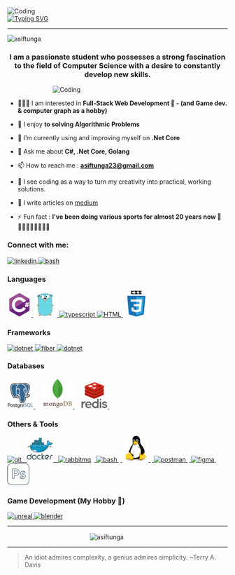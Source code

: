 <!-- ![MasterHead](https://d2r55xnwy6nx47.cloudfront.net/uploads/2019/07/Boolean-Sensitivity_2880x1620_Lede.gif) -->
<img align="center" alt="Coding" width="1000" src="https://d2r55xnwy6nx47.cloudfront.net/uploads/2019/07/Boolean-Sensitivity_2880x1620_Lede.gif">
<br>
<a href="https://git.io/typing-svg"><img src="https://readme-typing-svg.herokuapp.com?font=Fira+Code&size=60&duration=1500&pause=2000&color=FFFFFF&center=true&width=2000&height=100&lines=Hi+%F0%9F%91%8B%2C+I'm+Tunga;I+love+CS+and+being+a+part+of+it.+%F0%9F%92%96+" alt="Typing SVG" /></a>
<hr>
<p align="left"> <img src="https://komarev.com/ghpvc/?username=asiftunga&label=Profile%20views&color=0e75b6&style=flat" alt="asiftunga" /> </p>


<h3 align="center">I am a passionate student who possesses a strong fascination to the field of Computer Science with a desire to constantly develop new skills.</h3>
<img align="right" alt="Coding" width="400" src="https://s2.gifyu.com/images/ezgif-1-880e04fa50.gif">
<br>

- 👨🏻‍💻 I am interested in **Full-Stack Web Development 💖 - (and Game dev. & computer graph as a hobby)**

- 🔭 I enjoy **to solving Algorithmic Problems**

- 🌱 I’m currently using and improving myself on **.Net Core**

- 💬 Ask me about **C#, .Net Core, Golang**

- 📫 How to reach me : **asiftunga23@gmail.com**

- 🧠 I see coding as a way to turn my creativity into practical, working solutions.

- 📝 I write articles on [medium](https://medium.com/@asiftunga)

- ⚡ Fun fact : **I've been doing various sports for almost 20 years now 🥊🏊🏻‍♂️💪🏻🤸🏻‍♂️**

<h3 align="left">Connect with me:</h3>
<a href="https://www.linkedin.com/in/asif-tunga-mubarek-3763b4208/" target="_blank" rel="noreferrer"> <img src="https://raw.githubusercontent.com/rahuldkjain/github-profile-readme-generator/master/src/images/icons/Social/linked-in-alt.svg" alt="linkedin" width="40" height="40" align="center"/> </a><a href="https://asiftunga.me//" target="_blank" rel="noreferrer"> <img src="https://upload.wikimedia.org/wikipedia/commons/thumb/1/11/World_Globe_Flat_Icon_Vector.svg/1200px-World_Globe_Flat_Icon_Vector.svg.png" alt="bash" width="70" height="70" align="center"/> </a>

<h3 align="left">Languages</h3>
<p><a href="https://www.w3schools.com/cs/" target="_blank" rel="noreferrer"> <img src="https://raw.githubusercontent.com/devicons/devicon/master/icons/csharp/csharp-original.svg" alt="csharp" width="55" height="55"/> </a> <a href="https://golang.org" target="_blank" rel="noreferrer"> <img src="https://raw.githubusercontent.com/devicons/devicon/master/icons/go/go-original.svg" alt="go" width="55" height="55"/> </a><a href="https://www.typescriptlang.org/" target="_blank" rel="noreferrer"> <img src="https://upload.wikimedia.org/wikipedia/commons/4/4c/Typescript_logo_2020.svg" alt="typescript" width="50" height="50"/> </a><a href="https://en.wikipedia.org/wiki/HTML/" target="_blank" rel="noreferrer"> <img src="https://upload.wikimedia.org/wikipedia/commons/thumb/6/61/HTML5_logo_and_wordmark.svg/2048px-HTML5_logo_and_wordmark.svg.png" alt="HTML" width="60" height="60"/> </a><a href="https://www.w3schools.com/css/" target="_blank" rel="noreferrer"> <img src="https://raw.githubusercontent.com/devicons/devicon/master/icons/css3/css3-original-wordmark.svg" alt="css3" width="60" height="60"/> </a></p>

<h3 align="left">Frameworks</h3>
<p align="left">  <a href="https://dotnet.microsoft.com/" target="_blank" rel="noreferrer"> <img src="https://upload.wikimedia.org/wikipedia/commons/thumb/e/ee/.NET_Core_Logo.svg/2048px-.NET_Core_Logo.svg.png" alt="dotnet" width="60" height="60"/> </a> <a href="https://gofiber.io/" target="_blank" rel="noreferrer"> <img src="https://raw.githubusercontent.com/gofiber/docs/master/static/img/logo.svg" alt="fiber" width="110" height="80"/> </a><a href="https://vuejs.org/" target="_blank" rel="noreferrer"> <img src="https://upload.wikimedia.org/wikipedia/commons/9/95/Vue.js_Logo_2.svg" alt="dotnet" width="50" height="50"/> </a></a></p>

<!-- <h3 align="left">Databases</h3>
<p><a href="https://www.postgresql.org" target="_blank" rel="noreferrer"> <img src="https://raw.githubusercontent.com/devicons/devicon/master/icons/postgresql/postgresql-original-wordmark.svg" alt="postgresql" width="60" height="60"/> </a><a href="https://www.mongodb.com/" target="_blank" rel="noreferrer"> <img src="https://raw.githubusercontent.com/devicons/devicon/master/icons/mongodb/mongodb-original-wordmark.svg" alt="mongodb" width="70" height="70"/> </a><a href="https://redis.io" target="_blank" rel="noreferrer"> <img src="https://raw.githubusercontent.com/devicons/devicon/master/icons/redis/redis-original-wordmark.svg" alt="redis" width="60" height="60"/> </a><a href="https://www.microsoft.com/en-us/sql-server" target="_blank" rel="noreferrer"> <img src="https://www.svgrepo.com/show/303229/microsoft-sql-server-logo.svg" alt="mssql" width="60" height="60"/> </a> <a href="https://tailwindcss.com/" target="_blank" rel="noreferrer"> <img src="https://www.vectorlogo.zone/logos/tailwindcss/tailwindcss-icon.svg" alt="tailwind" width="60" height="60"/> </a></p> -->

<h3 align="left">Databases</h3>
<p>
  <a href="https://www.postgresql.org" target="_blank" rel="noreferrer">
    <img src="https://raw.githubusercontent.com/devicons/devicon/master/icons/postgresql/postgresql-original-wordmark.svg" alt="postgresql" width="60" height="60"/>
  </a>&nbsp;&nbsp;&nbsp;
  <a href="https://www.mongodb.com/" target="_blank" rel="noreferrer">
    <img src="https://raw.githubusercontent.com/devicons/devicon/master/icons/mongodb/mongodb-original-wordmark.svg" alt="mongodb" width="70" height="70"/>
  </a>&nbsp;&nbsp;&nbsp;
  <a href="https://redis.io" target="_blank" rel="noreferrer">
    <img src="https://raw.githubusercontent.com/devicons/devicon/master/icons/redis/redis-original-wordmark.svg" alt="redis" width="60" height="60"/>
  </a>&nbsp;&nbsp;&nbsp;
</p> 

<h3 align="left">Others & Tools</h3>
<p><a href="https://git-scm.com/" target="_blank" rel="noreferrer"> <img src="https://www.vectorlogo.zone/logos/git-scm/git-scm-icon.svg" alt="git" width="60" height="60"/>&nbsp;&nbsp;<a href="https://www.docker.com/" target="_blank" rel="noreferrer"> <img src="https://raw.githubusercontent.com/devicons/devicon/master/icons/docker/docker-original-wordmark.svg" alt="docker" width="60" height="60"/>&nbsp;&nbsp;<a href="https://rabbitmq.com/" target="_blank" rel="noreferrer"> <img src="https://logowik.com/content/uploads/images/rabbitmq8610.jpg" alt="rabbitmq" width="50" height="50"/></a>&nbsp;&nbsp;<a href="https://www.gnu.org/software/bash/" target="_blank" rel="noreferrer"> <img src="https://tecadmin.net/tutorial/wp-content/uploads/2017/09/bash-logo.jpg" alt="bash" width="70" height="55"/> </a>&nbsp;<a href="https://www.linux.org/" target="_blank" rel="noreferrer"> <img src="https://raw.githubusercontent.com/devicons/devicon/master/icons/linux/linux-original.svg" alt="linux" width="60" height="60"/> </a>&nbsp;<a href="https://postman.com" target="_blank" rel="noreferrer"> <img src="https://www.vectorlogo.zone/logos/getpostman/getpostman-icon.svg" alt="postman" width="50" height="50"/> </a>&nbsp;<a href="https://www.figma.com/" target="_blank" rel="noreferrer"> <img src="https://www.vectorlogo.zone/logos/figma/figma-icon.svg" alt="figma" width="50" height="50"/> </a>&nbsp;<a href="https://www.photoshop.com/en" target="_blank" rel="noreferrer"> <img src="https://raw.githubusercontent.com/devicons/devicon/master/icons/photoshop/photoshop-line.svg" alt="photoshop" width="50" height="50"/> </a></p>
 
<h3 align="left">Game Development (My Hobby 💖)</h3>
<p><a href="https://unrealengine.com/" target="_blank" rel="noreferrer"> <img src="https://logowik.com/content/uploads/images/unreal-engine.jpg" alt="unreal" width="60" height="50"/> </a><a href="https://www.blender.org/" target="_blank" rel="noreferrer"> <img src="https://download.blender.org/branding/community/blender_community_badge_white.svg" alt="blender" width="70" height="60"/> </a> </p>
<hr>
<p>&nbsp;&nbsp;&nbsp;&nbsp;&nbsp;&nbsp;&nbsp;&nbsp;&nbsp;&nbsp;&nbsp;&nbsp;&nbsp;&nbsp;&nbsp;&nbsp;&nbsp;&nbsp;&nbsp;&nbsp;&nbsp;&nbsp;&nbsp;&nbsp;&nbsp;&nbsp;&nbsp;&nbsp;&nbsp;&nbsp;&nbsp;&nbsp;&nbsp;&nbsp;&nbsp;&nbsp;&nbsp;&nbsp;&nbsp;&nbsp;&nbsp;&nbsp;&nbsp;&nbsp;&nbsp;&nbsp;&nbsp;&nbsp;<img align="center" src="https://github-readme-streak-stats.herokuapp.com?user=asiftunga&theme=gruvbox-duo&hide_border=true" alt="asiftunga" /></p>
<hr>

> An idiot admires complexity, a genius admires simplicity. ~Terry A. Davis
